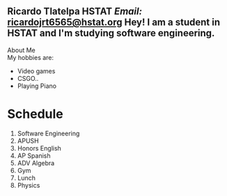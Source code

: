 **Ricardo Tlatelpa** 
 HSTAT
 _Email:_ ricardojrt6565@hstat.org
 **Hey! I am a student in HSTAT and I'm studying software engineering.**  
 ---
 About Me  
 My hobbies are: 
 * Video games 
 * CSGO..
 * Playing Piano 
 
# Schedule
1. Software Engineering
2. APUSH
3. Honors English 
4. AP Spanish
5. ADV Algebra 
6. Gym
7. Lunch
8. Physics